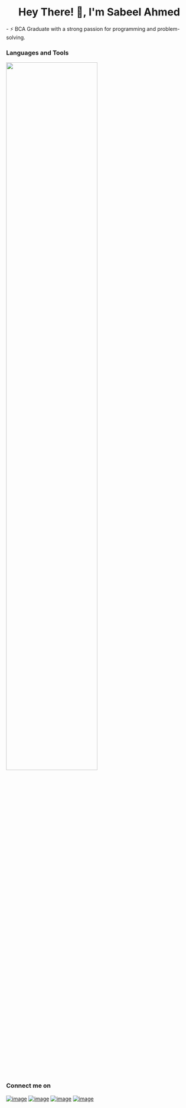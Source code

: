 <h1 align="center">Hey There! 👋, I'm Sabeel Ahmed
<!--   <img height="40" src="https://emoji.gg/assets/emoji/7333-parrotdance.gif"> -->
 </h1>
- ⚡ BCA Graduate with a strong passion for programming and problem-solving.

<h3>Languages and Tools</h3>
<p>
  <a href="https://skillicons.dev">
    <img width=70% src="https://skillicons.dev/icons?i=react,html,css,bootstrap,py,js,git,github,postgres,linux,vscode" />
  </a>
</p>

<h3>Connect me on</h3>
<div>

[![image](https://img.shields.io/badge/LinkedIn-0077B5?style=for-the-badge&logo=linkedin&logoColor=white)](https://www.linkedin.com/in/sabeel-ahmed-3891b7383/)
[![image](https://img.shields.io/badge/Instagram-E4405F?style=for-the-badge&logo=instagram&logoColor=white)](https://www.instagram.com/sabeelcodes/)
[![image](https://img.shields.io/badge/Gmail-D14836?style=for-the-badge&logo=gmail&logoColor=white)](mailto:sabeel2311@gmail.com)
[![image](https://img.shields.io/badge/YouTube-FF0000?style=for-the-badge&logo=youtube&logoColor=white)](https://www.youtube.com/@sabeelcodes)


</div>
